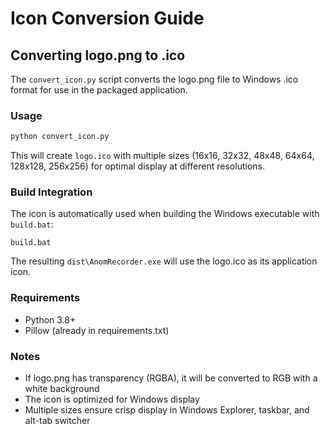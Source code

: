# Icon Conversion Guide

## Converting logo.png to .ico

The `convert_icon.py` script converts the logo.png file to Windows .ico format for use in the packaged application.

### Usage

```bash
python convert_icon.py
```

This will create `logo.ico` with multiple sizes (16x16, 32x32, 48x48, 64x64, 128x128, 256x256) for optimal display at different resolutions.

### Build Integration

The icon is automatically used when building the Windows executable with `build.bat`:

```batch
build.bat
```

The resulting `dist\AnomRecorder.exe` will use the logo.ico as its application icon.

### Requirements

- Python 3.8+
- Pillow (already in requirements.txt)

### Notes

- If logo.png has transparency (RGBA), it will be converted to RGB with a white background
- The icon is optimized for Windows display
- Multiple sizes ensure crisp display in Windows Explorer, taskbar, and alt-tab switcher
